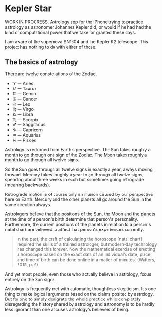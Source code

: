 # Kepler Star

WORK IN PROGRESS. Astrology app for the iPhone trying to practice astrology as 
astronomer Johannes Kepler did, or would if he had had the kind of computational 
power that we take for granted these days.

I am aware of the supernova SN1604 and the Kepler K2 telescope. This project has 
nothing to do with either of those.

## The basics of astrology

There are twelve constellations of the Zodiac.

* &#x2648; &mdash; Aries
* &#x2649; &mdash; Taurus
* &#x264a; &mdash; Gemini
* &#x264b; &mdash; Cancer
* &#x264c; &mdash; Leo
* &#x264d; &mdash; Virgo
* &#x264e; &mdash; Libra
* &#x264f; &mdash; Scorpio
* &#x2650; &mdash; Saggitarius
* &#x2651; &mdash; Capricorn
* &#x2652; &mdash; Aquarius
* &#x2653; &mdash; Pisces

Astrology is reckoned from Earth's perspective. The Sun takes roughly a month to 
go through one sign of the Zodiac. The Moon takes roughly a month to go through 
all twelve signs.

So the Sun goes through all twelve signs in exactly a year, always moving 
forward. Mercury takes roughly a year to go through all twelve signs, spending 
about three weeks in each but sometimes going retrograde (meaning backwards). 

Retrograde motion is of course only an illusion caused by our perspective here 
on Earth. Mercury and the other planets all go around the Sun in the same 
direction always.

Astrologers believe that the positions of the Sun, the Moon and the planets at 
the time of a person's birth determine that person's personality. Furthermore, 
the current positions of the planets in relation to a person's natal chart are 
believed to affect that person's experiences currently.

> In the past, the craft of calculating the horoscope \[natal chart\] required 
> the skills of a trained astrologer, but modern-day technology has changed this
> forever. Now the mathematical exercise of erecting a horoscope based on the 
> exact data of an individual's date, place, and time of birth can be done 
> online in a matter of minutes. (Watters, 2015, p. 6)

And yet most people, even those who actually believe in astrology, focus 
entirely on the Sun signs.

Astrology is frequently met with automatic, thoughtless skepticism. It's one 
thing to make logical arguments based on the claims posited by astrology. But 
for one to simply denigrate the whole practice while completely disregarding the 
history shared by astrology and astronomy is to be hardly less ignorant than one 
accuses astrology's believers of being.
